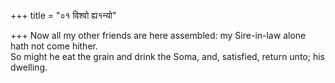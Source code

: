 +++
title = "०१ विश्वो ह्य१न्यो"

+++
Now all my other friends are here assembled: my Sire-in-law alone hath not come hither.  
     So might he eat the grain and drink the Soma, and, satisfied, return unto; his dwelling.